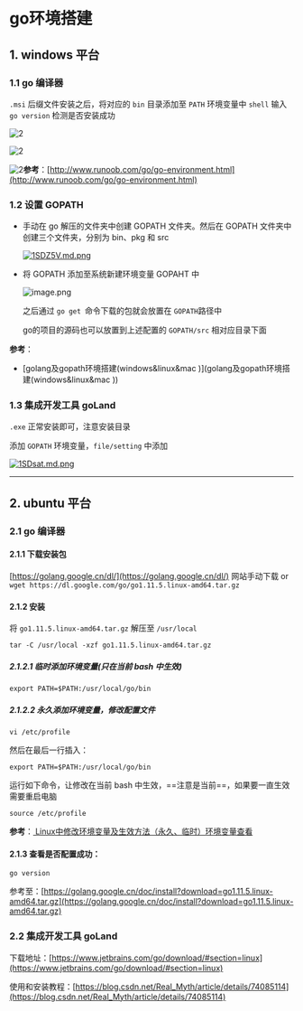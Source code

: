 # go环境搭建

## 1. windows 平台

### 1.1 go 编译器

`.msi` 后缀文件安装之后，将对应的 `bin` 目录添加至 `PATH` 环境变量中
`shell` 输入 `go version` 检测是否安装成功

![2](http://ww1.sinaimg.cn/large/006alGmrly1g23d0kynizj30z90iodvf.jpg)

![2](http://ww1.sinaimg.cn/large/006alGmrly1g23cufj37yj313r0k840x.jpg)

![2](http://ww1.sinaimg.cn/large/006alGmrly1g23cxnm6nmj313t0qwgph.jpg)**参考**：[http://www.runoob.com/go/go-environment.html](http://www.runoob.com/go/go-environment.html)

### 1.2 设置 GOPATH

- 手动在 go 解压的文件夹中创建 GOPATH 文件夹。然后在 GOPATH 文件夹中创建三个文件夹，分别为 bin、pkg 和 src

  [![1SDZ5V.md.png](https://s2.ax1x.com/2020/01/17/1SDZ5V.md.png)](https://imgchr.com/i/1SDZ5V)

- 将 GOPATH 添加至系统新建环境变量 GOPAHT 中

  ![image.png](https://ww1.sinaimg.cn/large/006alGmrgy1gdz7mliyt6j31380kugoj.jpg)

  之后通过 `go get `命令下载的包就会放置在 `GOPATH`路径中

  go的项目的源码也可以放置到上述配置的 `GOPATH/src` 相对应目录下面

**参考**：

- [golang及gopath环境搭建(windows&linux&mac )](golang及gopath环境搭建(windows&linux&mac ))

### 1.3 集成开发工具 goLand

`.exe` 正常安装即可，注意安装目录

添加 `GOPATH` 环境变量，`file/setting` 中添加

[![1SDsat.md.png](https://s2.ax1x.com/2020/01/17/1SDsat.md.png)](https://imgchr.com/i/1SDsat)

---

## 2. ubuntu 平台

### 2.1 go 编译器

#### 2.1.1 下载安装包

[https://golang.google.cn/dl/](https://golang.google.cn/dl/) 网站手动下载 or `wget https://dl.google.com/go/go1.11.5.linux-amd64.tar.gz`

#### 2.1.2 安装

将 `go1.11.5.linux-amd64.tar.gz` 解压至 `/usr/local`

```shell
tar -C /usr/local -xzf go1.11.5.linux-amd64.tar.gz
```

##### 2.1.2.1 临时添加环境变量(只在当前 bash 中生效)

```shell
export PATH=$PATH:/usr/local/go/bin
```

##### 2.1.2.2 永久添加环境变量，修改配置文件

```shell
vi /etc/profile
```

然后在最后一行插入：

```shell
export PATH=$PATH:/usr/local/go/bin
```

运行如下命令，让修改在当前 bash 中生效，==注意是当前==，如果要一直生效需要重启电脑

```shell
source /etc/profile
```

**参考**：[
Linux中修改环境变量及生效方法（永久、临时）环境变量查看](https://blog.csdn.net/u011630575/article/details/49839893)

#### 2.1.3 查看是否配置成功：

```shell
go version
```

参考至：[https://golang.google.cn/doc/install?download=go1.11.5.linux-amd64.tar.gz](https://golang.google.cn/doc/install?download=go1.11.5.linux-amd64.tar.gz)

### 2.2 集成开发工具 goLand

下载地址：[https://www.jetbrains.com/go/download/#section=linux](https://www.jetbrains.com/go/download/#section=linux)

使用和安装教程：[https://blog.csdn.net/Real_Myth/article/details/74085114](https://blog.csdn.net/Real_Myth/article/details/74085114)